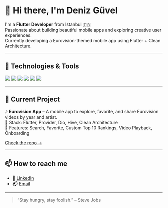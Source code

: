 # 👋 Hi there, I'm Deniz Güvel

I'm a **Flutter Developer** from Istanbul 🇹🇷  
Passionate about building beautiful mobile apps and exploring creative user experiences.  
Currently developing a Eurovision-themed mobile app using Flutter + Clean Architecture.  

---

## 🔧 Technologies & Tools  
<p align="left">
  <img src="https://img.shields.io/badge/Flutter-02569B?logo=flutter&logoColor=white" />
  <img src="https://img.shields.io/badge/Dart-0175C2?logo=dart&logoColor=white" />
  <img src="https://img.shields.io/badge/Java-ED8B00?logo=java&logoColor=white" />
  <img src="https://img.shields.io/badge/Firebase-FFCA28?logo=firebase&logoColor=black" />
  <img src="https://img.shields.io/badge/Git-F05032?logo=git&logoColor=white" />
  <img src="https://img.shields.io/badge/Linux-FCC624?logo=linux&logoColor=black" />
</p>

---

## 🚀 Current Project

🎶 **Eurovision App** – A mobile app to explore, favorite, and share Eurovision videos by year and artist.  
🧩 Stack: Flutter, Provider, Dio, Hive, Clean Architecture  
📲 Features: Search, Favorite, Custom Top 10 Rankings, Video Playback, Onboarding

[Check the repo →](https://github.com/denizguvel/eurovision_app)

---

## 📫 How to reach me
- 💼 [LinkedIn](https://www.linkedin.com/in/denizguvel)
- 📬 [Email](mailto:deniz.guvel@example.com)

---

> “Stay hungry, stay foolish.” – Steve Jobs
